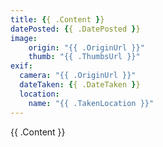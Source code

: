 ```yaml
---
title: {{ .Content }}
datePosted: {{ .DatePosted }}
image: 
    origin: "{{ .OriginUrl }}"
    thumb: "{{ .ThumbsUrl }}"
exif:
  camera: "{{ .OriginUrl }}"
  dateTaken: {{ .DateTaken }}
  location:
    name: "{{ .TakenLocation }}"
---
```


{{ .Content }}